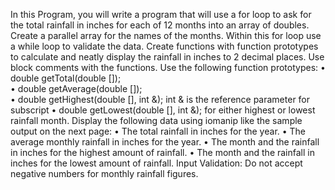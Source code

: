 In this Program, you will write a program that will use a for loop to ask for the total rainfall in inches for each of 12 months into an array of doubles.  Create a parallel array for the names of the months.  Within this for loop use a while loop to validate the data. Create functions with function prototypes to calculate and neatly display the rainfall in inches to 2 decimal places. Use block comments with the functions. Use the following function prototypes:
    • double getTotal(double []);			
    • double getAverage(double []);		
    • double getHighest(double [], int &);		int & is the reference parameter for subscript
    • double getLowest(double [], int &);		for either highest or lowest rainfall month.
Display the following data using iomanip like the sample output on the next page:
    • The total rainfall in inches for the year.
    • The average monthly rainfall in inches for the year.
    • The month and the rainfall in inches for the highest amount of rainfall.
    • The month and the rainfall in inches for the lowest amount of rainfall.
Input Validation: Do not accept negative numbers for monthly rainfall figures. 
